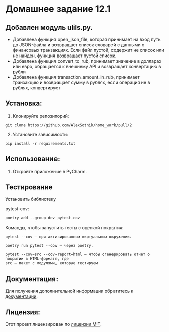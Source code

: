 # Домашнее задание 12.1
## Добавлен модуль ulils.py.
* Добавлена функция open_json_file, которая принимает на вход 
путь до JSON-файла и возвращает список словарей с данными о 
финансовых транзакциях. Если файл пустой, содержит не список 
или не найден, функция возвращает пустой список. 
* Добавлена функция convert_to_rub, принимает значение в 
долларах или евро, обращается
к внешнему API и возвращает конвертацию в рубли 
* Добавлена функция transaction_amount_in_rub, принимает 
транзакцию и возвращает сумму в 
рублях, если операция не в рублях, конвертирует



## Установка:

1. Клонируйте репозиторий:
```
git clone https://github.com/AlexSotnik/home_work/pull/2
```
2. Установите зависимости:
```
pip install -r requirements.txt
```
## Использование:

1. Откройте приложение в PyCharm.

## Тестирование

Установить библиотеку

pytest-cov:
```
poetry add --group dev pytest-cov
```
Команды, чтобы запустить тесты с оценкой покрытия:

    pytest --cov — при активированном виртуальном окружении.

    poetry run pytest --cov — через poetry.

    pytest --cov=src --cov-report=html — чтобы сгенерировать отчет о покрытии в HTML-формате, где
    src — пакет c модулями, которые тестируем

## Документация:

Для получения дополнительной информации обратитесь к [документации](docs/README.md).

## Лицензия:

Этот проект лицензирован по [лицензии MIT](LICENSE).